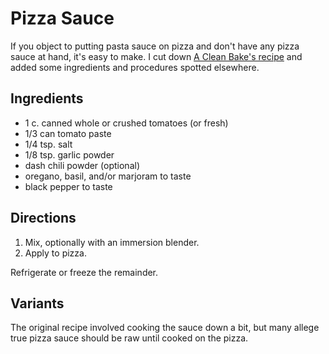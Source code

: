 # Pizza Sauce

If you object to putting pasta sauce on pizza and don't have any pizza sauce at hand, it's easy to make.  I cut down [A Clean Bake's recipe](https://acleanbake.com/easy-homemade-pizza-sauce-recipe/) and added some ingredients and procedures spotted elsewhere.

## Ingredients

* 1 c. canned whole or crushed tomatoes (or fresh)
* 1/3 can tomato paste
* 1/4 tsp. salt
* 1/8 tsp. garlic powder
* dash chili powder (optional)
* oregano, basil, and/or marjoram to taste
* black pepper to taste

## Directions

1. Mix, optionally with an immersion blender.
2. Apply to pizza.

Refrigerate or freeze the remainder.

## Variants

The original recipe involved cooking the sauce down a bit, but many allege true pizza sauce should be raw until cooked on the pizza.
